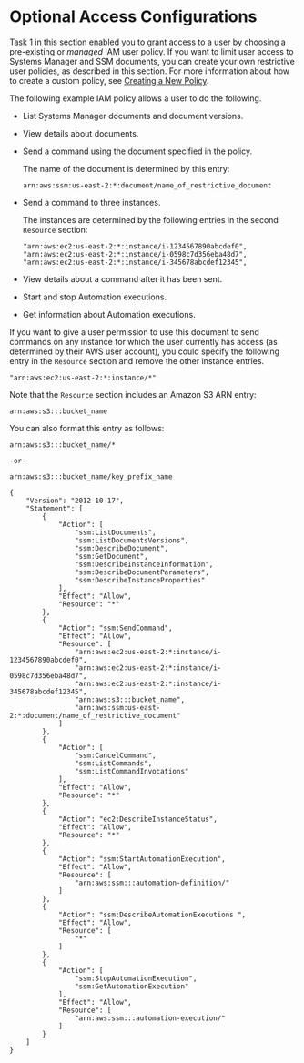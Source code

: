# Optional Access Configurations<a name="sysman-create-iam"></a>

Task 1 in this section enabled you to grant access to a user by choosing a pre\-existing or *managed* IAM user policy\. If you want to limit user access to Systems Manager and SSM documents, you can create your own restrictive user policies, as described in this section\. For more information about how to create a custom policy, see [Creating a New Policy](http://docs.aws.amazon.com/IAM/latest/UserGuide/access_policies_create.html)\.

The following example IAM policy allows a user to do the following\.
+ List Systems Manager documents and document versions\.
+ View details about documents\.
+ Send a command using the document specified in the policy\.

  The name of the document is determined by this entry:

  ```
  arn:aws:ssm:us-east-2:*:document/name_of_restrictive_document
  ```
+ Send a command to three instances\.

  The instances are determined by the following entries in the second `Resource` section:

  ```
  "arn:aws:ec2:us-east-2:*:instance/i-1234567890abcdef0",
  "arn:aws:ec2:us-east-2:*:instance/i-0598c7d356eba48d7",
  "arn:aws:ec2:us-east-2:*:instance/i-345678abcdef12345",
  ```
+ View details about a command after it has been sent\.
+ Start and stop Automation executions\.
+ Get information about Automation executions\.

If you want to give a user permission to use this document to send commands on any instance for which the user currently has access \(as determined by their AWS user account\), you could specify the following entry in the `Resource` section and remove the other instance entries\.

```
"arn:aws:ec2:us-east-2:*:instance/*"
```

Note that the `Resource` section includes an Amazon S3 ARN entry:

```
arn:aws:s3:::bucket_name
```

You can also format this entry as follows:

```
arn:aws:s3:::bucket_name/*

-or-

arn:aws:s3:::bucket_name/key_prefix_name
```

```
{
    "Version": "2012-10-17",
    "Statement": [
        {
            "Action": [
                "ssm:ListDocuments",
                "ssm:ListDocumentsVersions",
                "ssm:DescribeDocument",
                "ssm:GetDocument",
                "ssm:DescribeInstanceInformation",
                "ssm:DescribeDocumentParameters",
                "ssm:DescribeInstanceProperties"
            ],
            "Effect": "Allow",
            "Resource": "*"
        },
        {
            "Action": "ssm:SendCommand",
            "Effect": "Allow",
            "Resource": [
                "arn:aws:ec2:us-east-2:*:instance/i-1234567890abcdef0",
                "arn:aws:ec2:us-east-2:*:instance/i-0598c7d356eba48d7",
                "arn:aws:ec2:us-east-2:*:instance/i-345678abcdef12345",
                "arn:aws:s3:::bucket_name",
                "arn:aws:ssm:us-east-2:*:document/name_of_restrictive_document"
            ]
        },
        {
            "Action": [
                "ssm:CancelCommand",
                "ssm:ListCommands",
                "ssm:ListCommandInvocations"
            ],
            "Effect": "Allow",
            "Resource": "*"
        },
        {
            "Action": "ec2:DescribeInstanceStatus",
            "Effect": "Allow",
            "Resource": "*"
        },
        {
            "Action": "ssm:StartAutomationExecution",
            "Effect": "Allow",
            "Resource": [
                "arn:aws:ssm:::automation-definition/"
            ]
        },
        {
            "Action": "ssm:DescribeAutomationExecutions ",
            "Effect": "Allow",
            "Resource": [
                "*"
            ]
        },
        {
            "Action": [
                "ssm:StopAutomationExecution",
                "ssm:GetAutomationExecution"
            ],
            "Effect": "Allow",
            "Resource": [
                "arn:aws:ssm:::automation-execution/"
            ]
        }
    ]
}
```